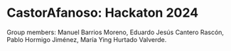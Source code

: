 # CastorAfanoso: Hackaton 2024
Group members:  Manuel Barrios Moreno,
                Eduardo Jesús Cantero Rascón,
                Pablo Hormigo Jiménez,
                María Ying Hurtado Valverde.
